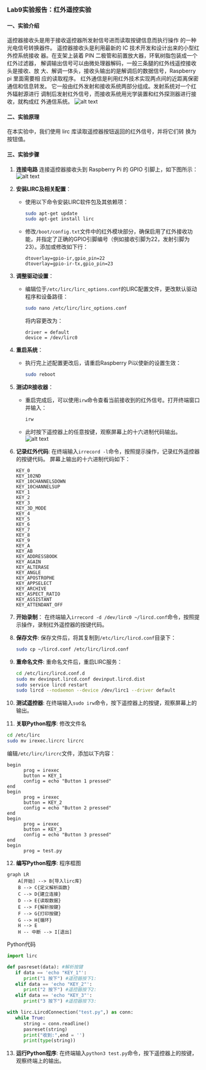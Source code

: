 ### Lab9实验报告：红外遥控实验

#### 一、实验介绍
遥控器接收头是用于接收遥控器所发射信号进而读取按键信息而执行操作
的一种光电信号转换器件。
遥控器接收头是利用最新的 IC 技术开发和设计出来的小型红外控系统接收
器。在支架上装着 PIN 二极管和前置放大器，环氧树脂包装成一个红外过滤器，
解调输出信号可以由微处理器解码，一般三条腿的红外线遥控接收头是接收、放
大、解调一体头，接收头输出的是解调后的数据信号，Raspberry pi 里面需要相
应的读取程序。
红外通信是利用红外技术实现两点间的近距离保密通信和信息转发。
它一般由红外发射和接收系统两部分组成。发射系统对一个红外辐射源进行
调制后发射红外信号，而接收系统用光学装置和红外探测器进行接收，就构成红
外通信系统。
![alt text](image-15.png)

#### 二、实验原理
在本实验中，我们使用 lirc 库读取遥控器按钮返回的红外信号，并将它们转
换为按钮值。
#### 三、实验步骤
1. **连接电路**
   连接遥控器接收头到 Raspberry Pi 的 GPIO 引脚上，如下图所示：![alt text](image-16.png)
2. **安装LIRC及相关配置**：
   - 使用以下命令安装LIRC软件包及其依赖项：
     ```bash
     sudo apt-get update
     sudo apt-get install lirc
     ```
   - 修改`/boot/config.txt`文件中的红外模块部分，确保启用了红外接收功能，并指定了正确的GPIO引脚编号（例如接收引脚为22，发射引脚为23）。添加或修改如下行：
     ```text
     dtoverlay=gpio-ir,gpio_pin=22
     dtoverlay=gpio-ir-tx,gpio_pin=23
     ```

3. **调整驱动设置**：
   - 编辑位于`/etc/lirc/lirc_options.conf`的LIRC配置文件，更改默认驱动程序和设备路径：
     ```bash
     sudo nano /etc/lirc/lirc_options.conf
     ```
     将内容更改为：
     ```text
     driver = default
     device = /dev/lirc0
     ```

4. **重启系统**：
   - 执行完上述配置更改后，请重启Raspberry Pi以使新的设置生效：
     ```bash
     sudo reboot
     ```

5. **测试IR接收器**：
   - 重启完成后，可以使用`irw`命令查看当前接收到的红外信号。打开终端窗口并输入：
     ```bash
     irw
     ```
   - 此时按下遥控器上的任意按键，观察屏幕上的十六进制代码输出。![alt text](image-17.png)
6. **记录红外代码**:
   在终端输入`irrecord -l`命令，按照提示操作，记录红外遥控器的按键代码。
   屏幕上输出的十六进制代码如下：
   ```text
   KEY_0
   KEY_102ND
   KEY_10CHANNELSDOWN
   KEY_10CHANNELSUP
   KEY_1
   KEY_2
   KEY_3
   KEY_3D_MODE
   KEY_4
   KEY_5
   KEY_6
   KEY_7
   KEY_8
   KEY_9
   KEY_A
   KEY_AB
   KEY_ADDRESSBOOK
   KEY_AGAIN
   KEY_ALTERASE
   KEY_ANGLE
   KEY_APOSTROPHE
   KEY_APPSELECT
   KEY_ARCHIVE
   KEY_ASPECT_RATIO
   KEY_ASSISTANT
   KEY_ATTENDANT_OFF
   ```

7. **开始录制**：
   在终端输入`irrecord -d /dev/lirc0 ~/lircd.conf`命令，按照提示操作，录制红外遥控器的按键代码。

8. **保存文件**:
   保存文件后，将其复制到`/etc/lirc/lircd.conf`目录下：
   ```bash
   sudo cp ~/lircd.conf /etc/lirc/lircd.conf
   ```
9. **重命名文件**:
   重命名文件后，重启LIRC服务：
   ```bash
   cd /etc/lirc/lircd.conf.d
   sudo mv devinput.lircd.conf devinput.lircd.dist
   sudo service lircd restart
   sudo lircd --nodaemon --device /dev/lirc1 --driver default
   ```
10. **测试遥控器**:
    在终端输入`sudo irw`命令，按下遥控器上的按键，观察屏幕上的输出。

11. **关联Python程序**:
    修改文件名
   ```bash
   cd /etc/lirc
   sudo mv irexec.lircrc lircrc
   ```
   编辑`/etc/lirc/lircrc`文件，添加以下内容：
   ```text
   begin
         prog = irexec
         button = KEY_1
         config = echo "Button 1 pressed"
   end
   begin
         prog = irexec
         button = KEY_2
         config = echo "Button 2 pressed"
   end
   begin
         prog = irexec
         button = KEY_3
         config = echo "Button 3 pressed"
   end
   begin
         prog = test.py
   ```
12. **编写Python程序**:
程序框图
```mermaid
graph LR
    A[开始] --> B{导入lirc库}
    B --> C{定义解析函数}
    C --> D{建立连接}
    D --> E{读取数据}
    E --> F{解析按键}
    F --> G{打印按键}
    G --> H{循环}
    H --> E
    H -- 中断 --> I[退出]
```
Python代码
```python
import lirc

def pasreset(data): #解析按键
   if data == 'echo "KEY_1"':
      print("1 按下") #遥控器按下1:
   elif data == 'echo "KEY_2"':
      print("2 按下") #遥控器按下2:
   elif data == 'echo "KEY_3"':
      print("3 按下") #遥控器按下3:

with lirc.LircdConnection("test.py",) as conn:
   while True:
      string = conn.readline()
      pasreset(string)
      print("收到:",end = '')
      print(type(string))
```

13. **运行Python程序**:
    在终端输入`python3 test.py`命令，按下遥控器上的按键，观察终端上的输出。